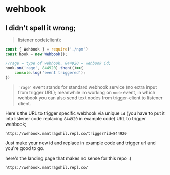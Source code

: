 # wehbook
## I didn't spell it wrong;


>listener code(client):

```javascript
const { Wehbook } = require('./npm')
const hook = new Wehbook();

//rage = type of webhook, 844920 = wehbook id;
hook.on('rage', 844920).then(()=>{
    console.log('event triggered');
})  
```

>``'rage'`` event stands for standard webhook service (no extra input from trigger URL);
meanwhile im working on ``node`` event, in which wehbook you can also send text nodes from trigger-client to listener client.

Here's the URL to trigger specific webhook via unique ``id`` (you have to put it into listener code replacing ``844920`` in example code)
URL to trigger wehbook;
```
https://wehbook.mantragohil.repl.co/trigger?id=844920
```
Just make your new id and replace in example code and trigger url and you're good to go.

here's the landing page that makes no sense for this repo :)
```
https://wehbook.mantragohil.repl.co/

```
